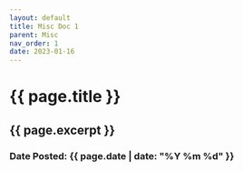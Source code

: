 ```yaml
---
layout: default
title: Misc Doc 1
parent: Misc
nav_order: 1
date: 2023-01-16
---
```

<h1>{{ page.title }}</h1>
<h2>{{ page.excerpt }}</h2>
<h3>Date Posted: {{ page.date | date: "%Y %m %d" }}</h3>